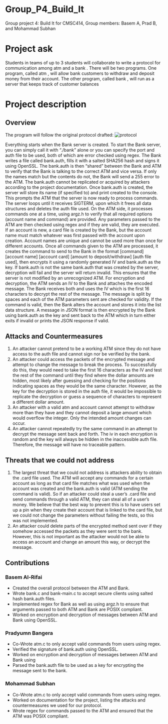 # Group_P4_Build_It
Group project 4: Build It for CMSC414, Group members: Basem A, Prad B, and Mohammad Subhan

# Project ask
Students in teams of up to 3 students will collaborate to write a 
protocol for communication among atm and a bank . There will be two 
programs. One program, called atm , will allow bank customers to 
withdraw and deposit money from their account. The other program, 
called bank , will run as a server that keeps track of customer balances

# Project description
## Overview
The program will follow the original protocol drafted:
![protocol](https://user-images.githubusercontent.com/32045565/137768377-11a40f8e-3a07-4ab2-8d50-a148e8b591c7.png)

Everything starts when the Bank server is created. To start the Bank server, you can simply call
it with “./bank” alone or you can specify the port and auth file to be used, both of which are error
checked using regex. The Bank writes a file called bank.auth, fills it with a salted SHA256 hash
and signs it using OpenSSL. The bank.auth is then “shared” between the Bank and ATM to
verify that the Bank is talking to the correct ATM and vice versa. If only the names match but
the contents do not, the Bank will send a 255 error to the ATM. The bank.auth cannot be
replicated or acquired by attackers according to the project documentation. Once bank.auth is
created, the server will store its name (if specified to) and print created to the console. This
prompts the ATM that the server is now ready to process commands. The server loops until it
receives SIGTERM, upon which it frees all data structures and deletes the auth file used.
On the ATM side, it processes commands one at a time, using argz.h to verify that all
required options (account name and command) are provided. Any parameters passed to the ATM
are then checked using regex and if they are valid, they are executed. If an account is new, a card
file is created by the Bank, but the account name must match whatever was first passed with the
account upon creation. Account names are unique and cannot be used more than once for
different accounts. Once all commands given to the ATM are processed, it creates the command
to send to the Bank in the format [command] [account name] [account card] [amount to
deposit/withdraw] [auth file used], then encrypts it using a randomly generated IV and bank.auth
as the key. If bank.auth is not the same bank.auth that was created by the server, decryption will
fail and the server will return invalid. This ensures that the server is not modified by an
unrecognized ATM. For encryption and decryption, the ATM sends an IV to the Bank and
attaches the encoded message. The Bank receives both and uses the IV which is the first 16
characters to decrypt the rest of the message. The message is split by spaces and each of the
ATM parameters sent are checked for validity. If the command is valid, then the Bank alters the
account and stores it into the list data structure. A message in JSON format is then encrypted by
the Bank using bank.auth as the key and sent back to the ATM which in turn either exits if
invalid or prints the JSON response if valid.

## Attacks and Countermeasures
1. An attacker cannot pretend to be a working ATM since they do not have access to the
auth file and cannot sign nor be verified by the bank.
2. An attacker could access the packets of the encrypted message and attempt to change the
message to break the process. To successfully do this, they would need to take the first 16
characters as the IV and test the rest of the command until they find where the dollar
amounts are hidden, most likely after guessing and checking for the positions indicating
spaces as they would be the same character. However, as the key for the decryption is
stored in the auth file, it would be impossible to replicate the decryption or guess a
sequence of characters to represent a different dollar amount.
3. An attacker with a valid atm and account cannot attempt to withdraw more than they
have and they cannot deposit a large amount which would overflow the integer. Only the
intended amount changes can occur.
4. An attacker cannot repeatedly try the same command in an attempt to decrypt the
message sent back and forth. The iv in each encryption is random and the key will always
be hidden in the inaccessible auth file. Therefore, the message will have no traceable
pattern.

## Threats that we could not address
1. The largest threat that we could not address is attackers ability to obtain the .card file
used. The ATM will accept any commands for a certain account as long as that card file
matches what was used when the account was created and the bank.auth is valid (ATM
sending the command is valid). So if an attacker could steal a user’s .card file and send
commands through a valid ATM, they can steal all of a user’s money. We believe that the
best way to prevent this is to have users set up a pin when they create their account that is
linked to the card file, but we could not change the parameters without failing the tests, so
this was not implemented.
2. An attacker could delete parts of the encrypted method sent over if they somehow
accessed the packets as they were sent to the bank. However, this is not important as the
attacker would not be able to access an account and change an amount this way, or
decrypt the message.

## Contributions
### Basem Al-Rifai
- Created the overall protocol between the ATM and Bank.
- Wrote bank.c and bank-main.c to accept secure clients using salted hash bank.auth files.
- Implemented regex for Bank as well as using argz.h to ensure that arguments passed to
both ATM and Bank are POSIX compliant.
- Worked on encryption and decryption of messages between ATM and Bank using
OpenSSL.

### Pradyumn Bangera
- Co-Wrote atm.c to only accept valid commands from users using regex.
- Verified the signature of bank.auth using OpenSSL.
- Worked on encryption and decryption of messages between ATM and Bank using
- Parsed the bank.auth file to be used as a key for encrypting the message sent to the bank.

### Mohammad Subhan
- Co-Wrote atm.c to only accept valid commands from users using regex.
- Worked on documentation for the project, listing the attacks and countermeasures we
used for our protocol.
- Wrote regex for commands passed to the ATM and ensured that the ATM was POSIX
compliant.
